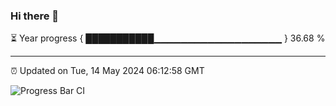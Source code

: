 ### Hi there 👋

⏳ Year progress { ███████████▁▁▁▁▁▁▁▁▁▁▁▁▁▁▁▁▁▁▁ } 36.68 %

---

⏰ Updated on Tue, 14 May 2024 06:12:58 GMT

![Progress Bar CI](https://github.com/Shyam-Makwana/GitHub-Actions-Demo/workflows/Progress%20Bar%20CI/badge.svg)
